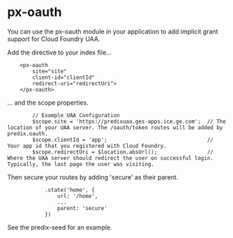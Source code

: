 px-oauth
========

You can use the px-oauth module in your application to add implicit grant support for Cloud Foundry UAA.

Add the directive to your index file...
```
    <px-oauth
        site="site"
        client-id="clientId"
        redirect-uri="redirectUri">
    </px-oauth>
```

... and the scope properties. 
```
        // Example UAA Configuration
        $scope.site = 'https://predixuaa.ges-apps.ice.ge.com';  // The location of your UAA server. The /oauth/token routes will be added by predix.oauth.
        $scope.clientId = 'app';                                // Your app id that you registered with Cloud Foundry.
        $scope.redirectUri = $location.absUrl();                // Where the UAA server should redirect the user on successful login. Typically, the last page the user was visiting.
```

Then secure your routes by adding 'secure' as their parent.
```
            .state('home', {
                url: '/home', 
                ...
                parent: 'secure'
            })
```

See the predix-seed for an example.
